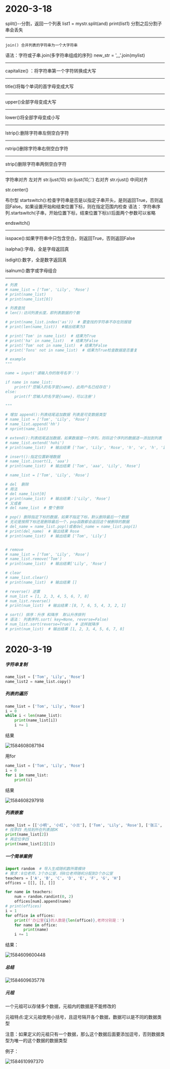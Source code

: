 # 2020-3-18

split()--分割，返回一个列表
	list1 = mystr.split(and)
	print(list1)
分割之后分割子串会丢失

-------------------------------------
	join() 合并列表的字符串为一个大字符串
语法：字符或子串.join(多字符串组成的序列)
	new_str = ',,,'.join(mylist)
	

-----------------------
capitalize() ：将字符串第一个字符转换成大写

----------------------
title()将每个单词的首字母变成大写

-------------------------
upper()全部字母变成大写

---------------------------
lower()将全部字母变成小写

-----------------------------
lstrip():删除字符串左侧空白字符

----------------------------
rstrip()删除字符串右侧空白字符

--------------------------------------------
strip()删除字符串两侧空白字符

------------------------------------
字符串对齐
左对齐
	str.ljust(10)
	str.ljust(10,'.')
右对齐
	str.rjust()
中间对齐

str.center()

布尔型
startswitch():检查字符串是否是以指定子串开头，是则返回True，否则返回False。如果设置开始和结束位置下标，则在指定范围内检查
语法：
	字符串序列.startswitch(子串，开始位置下标，结束位置下标)//后面两个参数可以省略

endswitch()



--------------------------------------------
isspace():如果字符串中只包含空白，则返回True，否则返回False

isalpha():字母，全是字母返回真

isdigit():数字，全是数字返回真

isalnum():数字或字母组合

---------------------------------------------

```python
# 列表
# name_list = ['Tom', 'Lily', 'Rose']
# print(name_list)
# print(name_list[0])

# 列表查找
# len():访问列表长度，即列表数据的个数

# print(name_list.index('as'))  # 要查找的字符串不存在则报错
# print(len(name_list))  #输出结果为3

# print('Tom' in name_list)  # 结果为True
# print('ha' in name_list)   # 结果为False
# print('Tom' not in name_list)  # 结果为False
# print('Tons' not in name_list)  # 结果为True检查数据是否重复

# example
"""

name = input('请输入你的账号名字：')

if name in name_list:
    print(f'您输入的名字是{name}，此用户名已经存在')
else:
    print(f'您输入的名字是{name}，可以注册')

"""

# 增加 append():列表结尾追加数据 列表是可变数据类型
# name_list = ['Tom', 'Lily', 'Rose']
# name_list.append('hh')
# nprint(name_list)

# extend():列表结尾追加数据，如果数据是一个序列，则将这个序列的数据逐一添加到列表
# name_list.extend('hohi')
# print(name_list)  # 输出结果 ['Tom', 'Lily', 'Rose', 'h', 'o', 'h', 'i']

# insert():指定位置新增数据
# name_list.insert(1, 'aaa')
# print(name_list)  # 输出结果 ['Tom', 'aaa', 'Lily', 'Rose']

# name_list = ['Tom', 'Lily', 'Rose']

# del  删除
# 用法
# del name_list[0]
# print(name_list)  # 输出结果：['Lily', 'Rose']
# 又或者
# del name_list  # 整个删除

# pop() 删除指定下标的数据，如果不指定下标，默认删除最后一个数据
# 无论是按照下标还是删除最后一个，pop函数都会返回这个被删除的数据
# del_name = name_list.pop()或者del_name = name_list.pop(1)
# print(del_name)  # 输出结果 Rose
# print(name_list)  # 输出结果 ['Tom', 'Lily']


# remove
# name_list = ['Tom', 'Lily', 'Rose']
# name_list.remove('Tom')
# print(name_list)  # 输出结果['Lily', 'Rose']

# clear
# name_list.clear()
# print(name_list)  # 输出结果 []

# reverse() 逆置
# num_list = [1, 2, 3, 4, 5, 6, 7, 8]
# num_list.reverse()
# print(num_list)  # 输出结果：[8, 7, 6, 5, 4, 3, 2, 1]

# sort() 排序：升序 和降序  默认升序排列
# 语法： 列表序列.sort( key=None, reverse=False)
# num_list.sort(reverse=True)  # 这样就降序
# print(num_list)  # 输出结果 [1, 2, 3, 4, 5, 6, 7, 8]


```



# 2020-3-19

##### 字符串复制

```python
name_list = ['Tom', 'Lily', 'Rose']
name_list2 = name_list.copy()
```

##### 列表的遍历

```python
name_list = ['Tom', 'Lily', 'Rose']
i = 0
while i < len(name_list):
    print(name_list[i])
    i += 1
```

结果

![1584608087194](C:\Users\Administrator\AppData\Roaming\Typora\typora-user-images\1584608087194.png)

用for

```python
name_list = ['Tom', 'Lily', 'Rose']
i = 0
for i in name_list:
    print(i)

```

结果

![1584608297918](C:\Users\Administrator\AppData\Roaming\Typora\typora-user-images\1584608297918.png)

##### 列表嵌套

```python
name_list = [['小明', '小红', '小兰'], ['Tom', 'Lily', 'Rose'], ['张三', '李四', '王五']]
# 找李四 先找到所在列表就OK
print(name_list[2])
# 再定位李四
print(name_list[2][1])

```

##### 一个简单案例

```python
import random  # 导入生成随机数所需模块
# 需求：8位老师，3个办公室，将8位老师随机分配到3个办公室
teachers = ['A', 'B', 'C', 'D', 'E', 'F', 'G', 'H']
offices = [[], [], []]

for name in teachers:
    num = random.randint(0, 2)
    offices[num].append(name)
# print(offices)
i = 1
for office in offices:
    print(f'办公室{i}的人数是{len(office)},老师分别是：')
    for name in office:
        print(name)
    i += 1

```

结果：

![1584609600448](C:\Users\Administrator\AppData\Roaming\Typora\typora-user-images\1584609600448.png)

##### 总结

![1584609635778](C:\Users\Administrator\AppData\Roaming\Typora\typora-user-images\1584609635778.png)

##### 元祖

一个元祖可以存储多个数据，元祖内的数据是不能修改的

元祖特点:定义元祖使用小括号，且逗号隔开各个数据，数据可以是不同的数据类型

注意：如果定义的元祖只有一个数据，那么这个数据后面要添加逗号，否则数据类型为唯一的这个数据的数据类型

例子：

![1584610997370](C:\Users\Administrator\AppData\Roaming\Typora\typora-user-images\1584610997370.png)

